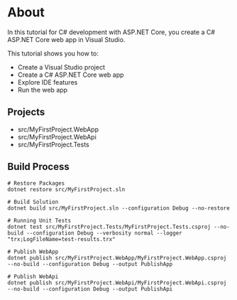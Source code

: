 # About 
In this tutorial for C# development with ASP.NET Core, you create a C# ASP.NET Core web app in Visual Studio.

This tutorial shows you how to:

- Create a Visual Studio project
- Create a C# ASP.NET Core web app
- Explore IDE features
- Run the web app

## Projects
- src/MyFirstProject.WebApp
- src/MyFirstProject.WebApi
- src/MyFirstProject.Tests

## Build Process

```
# Restore Packages
dotnet restore src/MyFirstProject.sln

# Build Solution
dotnet build src/MyFirstProject.sln --configuration Debug --no-restore

# Running Unit Tests
dotnet test src/MyFirstProject.Tests/MyFirstProject.Tests.csproj --no-build --configuration Debug --verbosity normal --logger "trx;LogFileName=test-results.trx"

# Publish WebApp
dotnet publish src/MyFirstProject.WebApp/MyFirstProject.WebApp.csproj --no-build --configuration Debug --output PublishApp

# Publish WebApi
dotnet publish src/MyFirstProject.WebApi/MyFirstProject.WebApi.csproj --no-build --configuration Debug --output PublishApi

```
